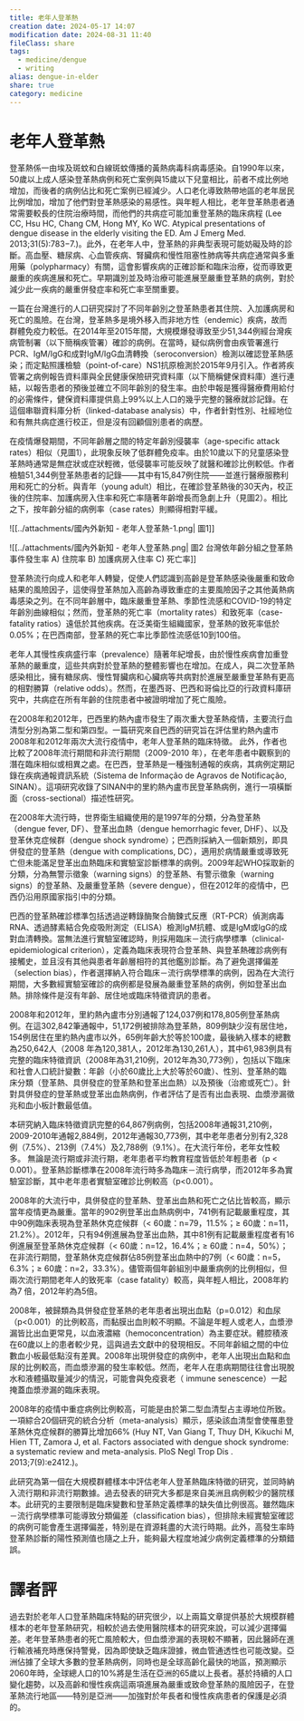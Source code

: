 ```yaml
---
title: 老年人登革熱
creation date: 2024-05-17 14:07
modification date: 2024-08-31 11:40
fileClass: share
tags:
  - medicine/dengue
  - writing
alias: dengue-in-elder
share: true
category: medicine
---
```

# 老年人登革熱  
  
登革熱係一由埃及斑蚊和白線斑蚊傳播的黃熱病毒科病毒感染。自1990年以來，50歲以上成人感染登革熱病例和死亡案例與15歲以下兒童相比，前者不成比例地增加，而後者的病例佔比和死亡案例已經減少。人口老化導致熱帶地區的老年居民比例增加，增加了他們對登革熱感染的易感性。與年輕人相比，老年登革熱患者通常需要較長的住院治療時間，而他們的共病症可能加重登革熱的臨床病程 (Lee CC, Hsu HC, Chang CM, Hong MY, Ko WC. Atypical presentations of dengue disease in the elderly visiting the ED. Am J Emerg Med. 2013;31(5):783−7.)。此外，在老年人中，登革熱的非典型表現可能妨礙及時的診斷。高血壓、糖尿病、心血管疾病、腎臟病和慢性阻塞性肺病等共病症通常與多重用藥（polypharmacy）有關，這會影響疾病的正確診斷和臨床治療，從而導致更嚴重的疾病進展和死亡。早期識別並及時治療可能進展至嚴重登革熱的病例，對於減少此一疾病的嚴重併發症率和死亡率至關重要。  
  
一篇在台灣進行的人口研究探討了不同年齡別之登革熱患者其住院、入加護病房和死亡的風險。在台灣，登革熱多是境外移入而非地方性（endemic）疾病，故而群體免疫力較低。在2014年至2015年間，大規模爆發導致至少51,344例經台灣疾病管制署（以下簡稱疾管署）確診的病例。在當時，疑似病例會由疾管署進行PCR、IgM/IgG和成對IgM/IgG血清轉換（seroconversion）檢測以確認登革熱感染；而定點照護檢驗（point-of-care）NS1抗原檢測於2015年9月引入。作者將疾管署之病例報告資料庫與全民健康保險研究資料庫（以下簡稱健保資料庫）進行連結，以報告患者的預後並確立不同年齡別的發生率。由於申報是獲得醫療費用給付的必需條件，健保資料庫提供島上99%以上人口的幾乎完整的醫療就診記錄。在這個串聯資料庫分析（linked-database analysis）中，作者針對性別、社經地位和有無共病症進行校正，但是沒有回顧個別患者的病歷。  
  
在疫情爆發期間，不同年齡層之間的特定年齡別侵襲率（age-specific attack rates）相似（見圖1），此現象反映了低群體免疫率。由於10歲以下的兒童感染登革熱時通常是無症狀或症狀輕微，低侵襲率可能反映了就醫和確診比例較低。作者檢驗51,344例登革熱患者的記錄——其中有15,847例住院——並進行醫療服務利用和死亡的分析。與青年（young adult）相比，在確診登革熱後的30天內，校正後的住院率、加護病房入住率和死亡率隨著年齡增長而急劇上升（見圖2）。相比之下，按年齡分組的病例率（case rates）則顯得相對平緩。  
  
![[../attachments/國內外新知 - 老年人登革熱-1.png| 圖1]]  
  
![[../attachments/國內外新知 - 老年人登革熱.png| 圖2 台灣依年齡分組之登革熱事件發生率 A) 住院率 B) 加護病房入住率 C) 死亡率]]  
  
登革熱流行向成人和老年人轉變，促使人們認識到高齡是登革熱感染後嚴重和致命結果的風險因子，這使得登革熱加入高齡為導致重症的主要風險因子之其他黃熱病毒感染之列。在不同年齡層中，臨床嚴重登革熱、季節性流感和COVID-19的特定年齡別曲線相似；然而，登革熱的死亡率（mortality rates）和致死率（case-fatality ratios）遠低於其他疾病。在泛美衛生組織國家，登革熱的致死率低於0.05%；在巴西南部，登革熱的死亡率比季節性流感低10到100倍。  
  
老年人其慢性疾病盛行率（prevalence）隨著年紀增長，由於慢性疾病會加重登革熱的嚴重度，這些共病對於登革熱的整體影響也在增加。在成人，與二次登革熱感染相比，擁有糖尿病、慢性腎臟病和心臟病等共病對於進展至嚴重登革熱有更高的相對勝算（relative odds）。然而，在墨西哥、巴西和哥倫比亞的行政資料庫研究中，共病症在所有年齡的住院患者中被證明增加了死亡風險。  
  
在2008年和2012年，巴西里約熱內盧市發生了兩次重大登革熱疫情，主要流行血清型分別為第二型和第四型。一篇研究來自巴西的研究旨在評估里約熱內盧市2008年和2012年兩次大流行疫情中，老年人登革熱的臨床特徵。 此外，作者也比較了2008年流行期間和非流行期間（2009-2010 年），在老年患者中觀察到的潛在臨床相似或相異之處。在巴西，登革熱是一種強制通報的疾病，其病例定期記錄在疾病通報資訊系統（Sistema de Informação de Agravos de Notificação, SINAN）。這項研究收錄了SINAN中的里約熱內盧市民登革熱病例，進行一項橫斷面（cross-sectional）描述性研究。  
  
在2008年大流行時，世界衛生組織使用的是1997年的分類，分為登革熱（dengue fever, DF）、登革出血熱（dengue hemorrhagic fever, DHF）、以及登革休克症候群（dengue shock syndrome）；巴西則採納入一個新類別，即具併發症的登革熱（dengue with complications, DC），適用於病情嚴重或導致死亡但未能滿足登革出血熱臨床和實驗室診斷標準的病例。2009年起WHO採取新的分類，分為無警示徵象（warning signs）的登革熱、有警示徵象（warning signs）的登革熱、及嚴重登革熱（severe dengue），但在2012年的疫情中，巴西仍沿用原國家指引中的分類。  
  
巴西的登革熱確診標準包括透過逆轉錄酶聚合酶鍊式反應（RT-PCR）偵測病毒RNA、透過酵素結合免疫吸附測定（ELISA）檢測IgM抗體、或是IgM或IgG的成對血清轉換。當無法進行實驗室確認時，則採用臨床－流行病學標準（clinical-epidemiological criterion），定義為臨床表現符合登革熱、與登革熱確診病例有接觸史，並且沒有其他與患者年齡層相符的其他鑑別診斷。為了避免選擇偏差（selection bias），作者選擇納入符合臨床－流行病學標準的病例，因為在大流行期間，大多數經實驗室確診的病例都是發展為嚴重登革熱的病例，例如登革出血熱。排除條件是沒有年齡、居住地或臨床特徵資訊的患者。  
  
2008年和2012年，里約熱內盧市分別通報了124,037例和178,805例登革熱病例。在這302,842筆通報中，51,172例被排除為登革熱，809例缺少沒有居住地，154例居住在里約熱內盧市以外，65例年齡大於等於100歲，最後納入樣本的總數為250,642人（2008 年為120,381人，2012年為130,261人），其中61,983例具有完整的臨床特徵資訊（2008年為31,210例，2012年為30,773例），包括以下臨床和社會人口統計變數：年齡（小於60歲比上大於等於60歲）、性別、登革熱的臨床分類（登革熱、具併發症的登革熱和登革出血熱）以及預後（治癒或死亡）。針對具併發症的登革熱或登革出血熱病例，作者評估了是否有出血表現、血漿滲漏徵兆和血小板計數最低值。  
  
本研究納入臨床特徵資訊完整的64,867例病例，包括2008年通報31,210例，2009-2010年通報2,884例，2012年通報30,773例，其中老年患者分別有2,328例（7.5%）、213例（7.4%）及2,788例（9.1%）。在大流行年份，老年女性較多。 無論是流行期或非流行期，老年患者平均教育程度皆低於年輕患者（p < 0.001）。登革熱診斷標準在2008年流行時多為臨床－流行病學，而2012年多為實驗室診斷，其中老年患者實驗室確診比例較高（p<0.001）。  
  
2008年的大流行中，具併發症的登革熱、登革出血熱和死亡之佔比皆較高，顯示當年疫情更為嚴重。當年的902例登革出血熱病例中，741例有記載嚴重程度，其中90例臨床表現為登革熱休克症候群（< 60歲：n=79，11.5%；≥ 60歲：n=11，21.2%）。2012年，只有94例進展為登革出血熱，其中81例有記載嚴重程度者有16例進展至登革熱休克症候群（< 60歲：n=12，16.4%；≥ 60歲：n=4，50%）；在非流行期間，登革熱休克症候群佔85例登革出血熱中的7例（< 60歲：n=5，6.3%；≥ 60歲：n=2，33.3%）。儘管兩個年齡組別中嚴重病例的比例相似，但兩次流行期間老年人的致死率（case fatality）較高，與年輕人相比，2008年約為7 倍，2012年約為5倍。  
  
2008年，被歸類為具併發症登革熱的老年患者出現出血點（p=0.012）和血尿（p<0.001）的比例較高，而黏膜出血則較不明顯。不論是年輕人或老人，血漿滲漏皆比出血更常見，以血液濃縮（hemoconcentration）為主要症狀。體腔積液在60歲以上的患者較少見，這與過去文獻中的發現相反。不同年齡組之間的中位數血小板最低點沒有差異。2008年出現併發症的病例中，老年人出現出血點和血尿的比例較高，而血漿滲漏的發生率較低。然而，老年人在患病期間往往會出現脫水和液體攝取量減少的情況，可能會與免疫衰老（ immune senescence）一起掩蓋血漿滲漏的臨床表現。  
  
2008年的疫情中重症病例比例較高，可能是由於第二型血清型占主導地位所致。一項綜合20個研究的統合分析（meta-analysis）顯示，感染該血清型會使罹患登革熱休克症候群的勝算比增加66% (Huy NT, Van Giang T, Thuy DH, Kikuchi M, Hien TT, Zamora J, et al. Factors associated with dengue shock syndrome: a systematic review and meta-analysis. PloS Negl Trop Dis . 2013;7(9):e2412.)。  
  
此研究為第一個在大規模群體樣本中評估老年人登革熱臨床特徵的研究，並同時納入流行期和非流行期數據。過去發表的研究大多都是來自美洲且病例較少的醫院樣本。此研究的主要限制是臨床變數和登革熱定義標準的缺失值比例很高。雖然臨床－流行病學標準可能導致分類偏差（classification bias），但排除未經實驗室確認的病例可能會產生選擇偏差，特別是在資源耗盡的大流行時期。此外，高發生率時登革熱診斷的陽性預測值也隨之上升，能夠最大程度地減少病例定義標準的分類錯誤。  
  
# 譯者評  
  
過去對於老年人口登革熱臨床特點的研究很少，以上兩篇文章提供基於大規模群體樣本的老年登革熱研究，相較於過去使用醫院樣本的研究來說，可以減少選擇偏差。老年登革熱患者的死亡風險較大，但血漿滲漏的表現較不顯著，因此醫師在進行輸液補充時應保持警覺，因為即使缺乏臨床證據，微血管通透性也可能改變。亞洲佔據了全球大多數的登革熱病例，同時也是全球高齡化最快的地區，預測顯示2060年時，全球總人口的10%將是生活在亞洲的65歲以上長者。基於持續的人口變化趨勢，以及高齡和慢性疾病這兩項進展為嚴重或致命登革熱的風險因子，在登革熱流行地區——特別是亞洲——加強對於年長者和慢性疾病患者的保護是必須的。